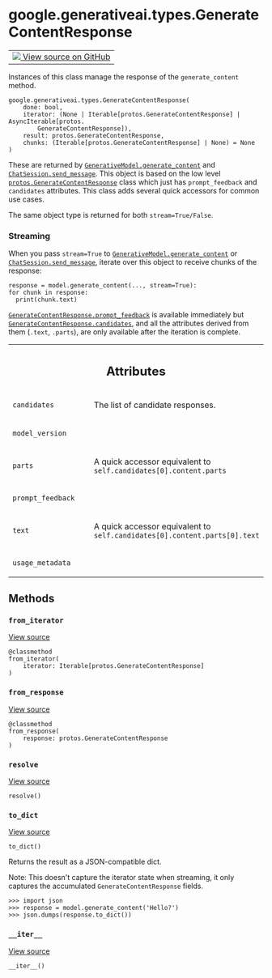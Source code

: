 
# google.generativeai.types.GenerateContentResponse

<!-- Insert buttons and diff -->

<table class="tfo-notebook-buttons tfo-api nocontent">
<td>
  <a target="_blank" href="https://github.com/google/generative-ai-python/blob/master/google/generativeai/types/generation_types.py#L628-L692">
    <img src="https://www.tensorflow.org/images/GitHub-Mark-32px.png" />
    View source on GitHub
  </a>
</td>
</table>



Instances of this class manage the response of the `generate_content` method.

<pre class="devsite-click-to-copy prettyprint lang-py tfo-signature-link">
<code>google.generativeai.types.GenerateContentResponse(
    done: bool,
    iterator: (None | Iterable[protos.GenerateContentResponse] | AsyncIterable[protos.
        GenerateContentResponse]),
    result: protos.GenerateContentResponse,
    chunks: (Iterable[protos.GenerateContentResponse] | None) = None
)
</code></pre>



<!-- Placeholder for "Used in" -->

These are returned by <a href="../../../google/generativeai/GenerativeModel.md#generate_content"><code>GenerativeModel.generate_content</code></a> and <a href="../../../google/generativeai/ChatSession.md#send_message"><code>ChatSession.send_message</code></a>.
This object is based on the low level <a href="../../../google/generativeai/protos/GenerateContentResponse.md"><code>protos.GenerateContentResponse</code></a> class which just has `prompt_feedback`
and `candidates` attributes. This class adds several quick accessors for common use cases.

The same object type is returned for both `stream=True/False`.

### Streaming

When you pass `stream=True` to <a href="../../../google/generativeai/GenerativeModel.md#generate_content"><code>GenerativeModel.generate_content</code></a> or <a href="../../../google/generativeai/ChatSession.md#send_message"><code>ChatSession.send_message</code></a>,
iterate over this object to receive chunks of the response:

```
response = model.generate_content(..., stream=True):
for chunk in response:
  print(chunk.text)
```

<a href="../../../google/generativeai/protos/GenerateContentResponse.md#prompt_feedback"><code>GenerateContentResponse.prompt_feedback</code></a> is available immediately but
<a href="../../../google/generativeai/protos/GenerateContentResponse.md#candidates"><code>GenerateContentResponse.candidates</code></a>, and all the attributes derived from them (`.text`, `.parts`),
are only available after the iteration is complete.



<!-- Tabular view -->
 <table class="responsive fixed orange">
<colgroup><col width="214px"><col></colgroup>
<tr><th colspan="2"><h2 class="add-link">Attributes</h2></th></tr>

<tr>
<td>

`candidates`<a id="candidates"></a>

</td>
<td>

The list of candidate responses.

</td>
</tr><tr>
<td>

`model_version`<a id="model_version"></a>

</td>
<td>



</td>
</tr><tr>
<td>

`parts`<a id="parts"></a>

</td>
<td>

A quick accessor equivalent to `self.candidates[0].content.parts`

</td>
</tr><tr>
<td>

`prompt_feedback`<a id="prompt_feedback"></a>

</td>
<td>



</td>
</tr><tr>
<td>

`text`<a id="text"></a>

</td>
<td>

A quick accessor equivalent to `self.candidates[0].content.parts[0].text`

</td>
</tr><tr>
<td>

`usage_metadata`<a id="usage_metadata"></a>

</td>
<td>



</td>
</tr>
</table>



## Methods

<h3 id="from_iterator"><code>from_iterator</code></h3>

<a target="_blank" class="external" href="https://github.com/google/generative-ai-python/blob/master/google/generativeai/types/generation_types.py#L630-L640">View source</a>

<pre class="devsite-click-to-copy prettyprint lang-py tfo-signature-link">
<code>@classmethod</code>
<code>from_iterator(
    iterator: Iterable[protos.GenerateContentResponse]
)
</code></pre>




<h3 id="from_response"><code>from_response</code></h3>

<a target="_blank" class="external" href="https://github.com/google/generative-ai-python/blob/master/google/generativeai/types/generation_types.py#L642-L648">View source</a>

<pre class="devsite-click-to-copy prettyprint lang-py tfo-signature-link">
<code>@classmethod</code>
<code>from_response(
    response: protos.GenerateContentResponse
)
</code></pre>




<h3 id="resolve"><code>resolve</code></h3>

<a target="_blank" class="external" href="https://github.com/google/generative-ai-python/blob/master/google/generativeai/types/generation_types.py#L687-L692">View source</a>

<pre class="devsite-click-to-copy prettyprint lang-py tfo-signature-link">
<code>resolve()
</code></pre>




<h3 id="to_dict"><code>to_dict</code></h3>

<a target="_blank" class="external" href="https://github.com/google/generative-ai-python/blob/master/google/generativeai/types/generation_types.py#L404-L414">View source</a>

<pre class="devsite-click-to-copy prettyprint lang-py tfo-signature-link">
<code>to_dict()
</code></pre>

Returns the result as a JSON-compatible dict.

Note: This doesn't capture the iterator state when streaming, it only captures the accumulated
`GenerateContentResponse` fields.

```
>>> import json
>>> response = model.generate_content('Hello?')
>>> json.dumps(response.to_dict())
```

<h3 id="__iter__"><code>__iter__</code></h3>

<a target="_blank" class="external" href="https://github.com/google/generative-ai-python/blob/master/google/generativeai/types/generation_types.py#L650-L685">View source</a>

<pre class="devsite-click-to-copy prettyprint lang-py tfo-signature-link">
<code>__iter__()
</code></pre>






